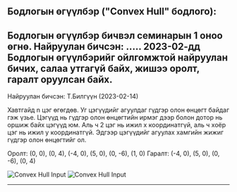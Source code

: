 Бодлогын өгүүлбэр ("Convex Hull" бодлого):
-------------------------------------------------------------------------------------------------------------------------------------------------------------------
Бодлогын өгүүлбэр бичвэл семинарын 1 оноо өгнө.
Найруулан бичсэн: ..... 2023-02-дд
Бодлогын өгүүлбэрийг ойлгомжтой найруулан бичих, салаа утгагүй байх, жишээ оролт, гаралт оруулсан байх.
-------------------------------------------------------------------------------------------------------------------------------------------------------------------
Найруулан бичсэн: Т.Билгүүн (2023-02-14)

Хавтгайд n цэг өгөгдөв. Уг цэгүүдийг агуулдаг гүдгэр олон өнцөгт байдаг гэж үзье. Цэгүүд нь гүдгэр олон өнцөгтийн ирмэг дээр болон дотор нь оршиж байх цэгүүд юм. Аль ч 2 цэг нь ижил x координатгүй, аль ч хоёр цэг нь ижил у координатгүй. Эдгээр цэгүүдийг агуулах хамгийн жижиг гүдгэр олон өнцөгтийг ол.

Оролт:
    (0, 0), (0, 4), (-4, 0), (5, 0), (0, -6), (1, 0)
Гаралт: 
    (-4, 0), (5, 0), (0, -6), (0, 4)

<image src="./input.png" alt="Convex Hull Input">
<image src="./output.png" alt="Convex Hull Input">

-------------------------------------------------------------------------------------------------------------------------------------------------------------------